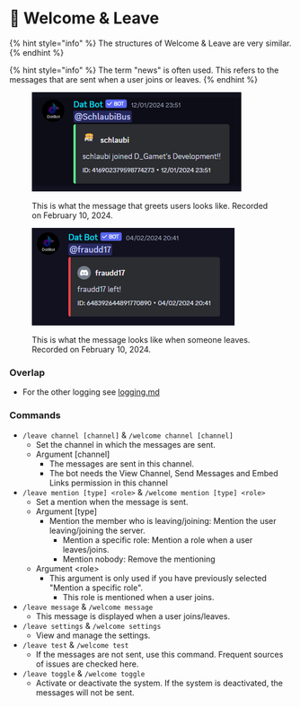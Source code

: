 # 👋 Welcome & Leave

{% hint style="info" %}
The structures of Welcome & Leave are very similar.
{% endhint %}

{% hint style="info" %}
The term "news" is often used. This refers to the messages that are sent when a user joins or leaves.
{% endhint %}



<div align="left">

<figure><img src="../../.gitbook/assets/Screenshot 2024-02-10 010848.png" alt=""><figcaption><p>This is what the message that greets users looks like. Recorded on February 10, 2024.</p></figcaption></figure>

 

<figure><img src="../../.gitbook/assets/Screenshot 2024-02-10 011129.png" alt=""><figcaption><p>This is what the message looks like when someone leaves. Recorded on February 10, 2024.</p></figcaption></figure>

</div>

### Overlap

* For the other logging see [logging.md](logging.md "mention")

### Commands

* `/leave channel [channel]` & `/welcome channel [channel]`
  * Set the channel in which the messages are sent.
  * Argument \[channel]
    * The messages are sent in this channel.
    * The bot needs the View Channel, Send Messages and Embed Links permission in this channel
* `/leave mention [type] <role>` & `/welcome mention [type] <role>`
  * Set a mention when the message is sent.
  * Argument \[type]
    * Mention the member who is leaving/joining: Mention the user leaving/joining the server.
      * Mention a specific role: Mention a role when a user leaves/joins.
      * Mention nobody: Remove the mentioning
  * Argument \<role>
    * This argument is only used if you have previously selected "Mention a specific role".&#x20;
      * This role is mentioned when a user joins.
* `/leave message` & `/welcome message`
  * This message is displayed when a user joins/leaves.
* `/leave settings` & `/welcome settings`
  * View and manage the settings.&#x20;
* `/leave test` & `/welcome test`
  * If the messages are not sent, use this command. Frequent sources of issues are checked here.
* `/leave toggle` & `/welcome toggle`
  * Activate or deactivate the system. If the system is deactivated, the messages will not be sent.

